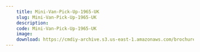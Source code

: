 ```yaml
---
    title: Mini-Van-Pick-Up-1965-UK
    slug: Mini-Van-Pick-Up-1965-UK
    description:
    code: Mini-Van-Pick-Up-1965-UK
    image:
    download: https://cmdiy-archive.s3.us-east-1.amazonaws.com/brochures/documents/Mini-Van-Pick-Up-1965-UK.pdf
---
```

<!-- Content of the page -->

##
        